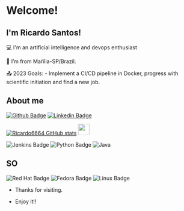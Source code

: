 # Welcome!
## I'm Ricardo Santos!

:computer: I'm an artificial intelligence and devops enthusiast

:house_with_garden: I’m from Maŕilia-SP/Brazil.

:outbox_tray: 2023 Goals: - Implement a CI/CD pipeline in Docker, progress with scientific initiation and find a new job.

## About me

[![Github Badge](https://img.shields.io/badge/GitHub-100000?style=for-the-badge&logo=github&logoColor=white&link=https://github.com/Ricardo6664?tab=repositories)](https://github.com/Ricardo6664?tab=repositories)
[![Linkedin Badge](https://img.shields.io/badge/LinkedIn-0077B5?style=for-the-badge&logo=linkedin&logoColor=white&link=https://www.linkedin.com/in/ricardo-de-paula-santos-995684159/)](https://www.linkedin.com/in/ricardo-de-paula-santos-995684159/)

[![Ricardo6664 GitHub stats](https://github-readme-stats.vercel.app/api?username=Ricardo6664)](https://github.com/Ricardo6664/github-readme-stats)
<img src=https://github.com/TheDudeThatCode/TheDudeThatCode/blob/master/Assets/Earth.gif width="30">

![Jenkins Badge](https://img.shields.io/badge/Jenkins-D24939?style=for-the-badge&logo=Jenkins&logoColor=white)
![Python Badge](https://img.shields.io/badge/Python-FFD43B?style=for-the-badge&logo=python&logoColor=blue)
![Java](https://img.shields.io/badge/Java-000?style=for-the-badge&logo=java)

## SO
![Red Hat Badge](https://img.shields.io/badge/Red%20Hat-EE0000?style=for-the-badge&logo=redhat&logoColor=white)
![Fedora Badge](https://img.shields.io/badge/Fedora-294172?style=for-the-badge&logo=fedora&logoColor=white)
![Linux Badge](https://img.shields.io/badge/Linux-FCC624?style=for-the-badge&logo=linux&logoColor=black)
- Thanks for visiting.

- Enjoy it!!
